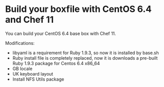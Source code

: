 Build your boxfile with CentOS 6.4 and Chef 11
============================

You can build your CentOS 6.4 base box with Chef 11.

Modifications:
* libyaml is a requirement for Ruby 1.9.3, so now it is installed by base.sh
* Ruby install file is completely replaced, now it is downloads a pre-built Ruby 1.9.3 package for Centos 6.4 x86_64
* GB locale
* UK keyboard layout
* Install NFS Utils package
